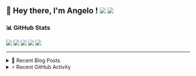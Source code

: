 ## 👋 Hey there, I'm Angelo ! ![](https://img.shields.io/badge/Intel-Core_i5_12th-0071C5?style=for-the-badge&logo=intel&logoColor=white) <a href="https://www.buymeacoffee.com/angelodotnet" target="_blank"><img src="https://img.shields.io/badge/Buy%20Me%20A%20Coffee-FFDD00.svg?style=for-the-badge&logo=Buy-Me-A-Coffee&logoColor=black"></a>

### 📊 GitHub Stats
![](http://github-profile-summary-cards.vercel.app/api/cards/profile-details?username=angelodotnet&theme=darcula)
![](http://github-profile-summary-cards.vercel.app/api/cards/repos-per-language?username=angelodotnet&theme=dracula)
![](http://github-profile-summary-cards.vercel.app/api/cards/most-commit-language?username=angelodotnet&theme=dracula)
![](http://github-profile-summary-cards.vercel.app/api/cards/stats?username=angelodotnet&theme=dracula)
![](http://github-profile-summary-cards.vercel.app/api/cards/productive-time?username=angelodotnet&theme=dracula&utcOffset=8)

---

<details>
  <summary>📝 Recent Blog Posts</summary>

  <!-- BLOG-POST-LIST:START -->
- [How to secure minimal api microservices with asp.net core identity](https://dev.to/angelodotnet/how-to-secure-minimal-api-microservices-with-aspnet-core-identity-2o68)
- [How to connect two microservices with RabbitMQ](https://dev.to/angelodotnet/example-of-microservice-communication-with-rabbitmq-3b2f)
- [How to create a simple appointment calendar](https://dev.to/angelodotnet/example-to-create-a-appointment-calendar-477n)
- [Docker configurations for .NET applications and more](https://dev.to/angelodotnet/docker-configurations-for-net-applications-and-more-1pg8)
- [How to create a background email sender with outbox pattern integration](https://dev.to/angelodotnet/example-to-create-a-background-email-sender-with-outbox-pattern-integration-4cdl)
<!-- BLOG-POST-LIST:END -->
  
</details>

<details>
  <summary> ⚡ Recent GitHub Activity</summary>

  <!--START_SECTION:activity-->
1. 🎉 Merged PR [#116](https://github.com/AngeloDotNet/GSWCloudApp/pull/116) in [AngeloDotNet/GSWCloudApp](https://github.com/AngeloDotNet/GSWCloudApp)
2. 💪 Opened PR [#116](https://github.com/AngeloDotNet/GSWCloudApp/pull/116) in [AngeloDotNet/GSWCloudApp](https://github.com/AngeloDotNet/GSWCloudApp)
3. 🎉 Merged PR [#115](https://github.com/AngeloDotNet/GSWCloudApp/pull/115) in [AngeloDotNet/GSWCloudApp](https://github.com/AngeloDotNet/GSWCloudApp)
4. 💪 Opened PR [#115](https://github.com/AngeloDotNet/GSWCloudApp/pull/115) in [AngeloDotNet/GSWCloudApp](https://github.com/AngeloDotNet/GSWCloudApp)
5. 🎉 Merged PR [#114](https://github.com/AngeloDotNet/GSWCloudApp/pull/114) in [AngeloDotNet/GSWCloudApp](https://github.com/AngeloDotNet/GSWCloudApp)
<!--END_SECTION:activity-->

</details>
